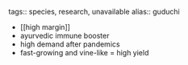 tags:: species, research, unavailable
alias:: guduchi

- [[high margin]]
- ayurvedic immune booster
- high demand after pandemics
- fast-growing and vine-like = high yield